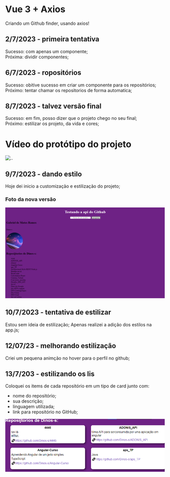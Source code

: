 # Vue 3 + Axios
Criando um Github finder, usando axios!

## 2/7/2023 - primeira tentativa
Sucesso: com apenas um componente; <br/>
Próxima: dividir componentes;

## 6/7/2023 - ropositórios
Sucesso: obitive sucesso em criar um componente para os repositórios; <br/>
Próximo: tentar chamar os repositorios de forma automatica;

## 8/7/2023 - talvez versão final
Sucesso: em fim, posso dizer que o projeto chego no seu final; <br/>
Próximo: estilizar os projeto, da vida e cores;

# Vídeo do protótipo do projeto 
![..](./src/assets/protótipo.gif)

## 9/7/2023 - dando estilo
Hoje dei inicio a customização e estilização do projeto;

### Foto da nova versão
![..](./src/assets/estilizando.png)

## 10/7/2023 - tentativa de estilizar
Estou sem ideia de estilização;
Apenas realizei a adição dos estilos na app.js;

## 12/07/23 - melhorando estilização
Criei um pequena animção no hover para o perfil no github;

## 13/7/203 - estilizando os lis
Coloquei os items de cada repositório em um tipo de card junto com:
- nome do repositório;
- sua descrição;
- linguagem utilizada;
- link para repositório no GitHub;

![..](./src/assets/cards.png)